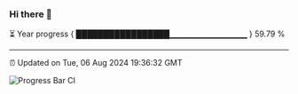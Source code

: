 ### Hi there 👋

⏳ Year progress { █████████████████▁▁▁▁▁▁▁▁▁▁▁▁▁ } 59.79 %

---

⏰ Updated on Tue, 06 Aug 2024 19:36:32 GMT

![Progress Bar CI](https://github.com/IshwaranRudhara/GIT-ACTION/workflows/Progress%20Bar%20CI/badge.svg)
